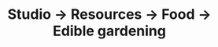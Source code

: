 ---
tags: resources
layout: resources.njk
title: Studio → Resources → Food → Edible gardening
category: Food
pagename: Edible gardening
intro: A collection of bookmarks related to growing your own food.
externalentries:
  - name: "Germinating pepper seeds: 3 tricks to get them to sprout"
    url: https://growhotpeppers.com/germinating-pepper-seeds/
  - name: "How to grow and care for violas"
    url: https://www.thespruce.com/growing-violas-1402895
---